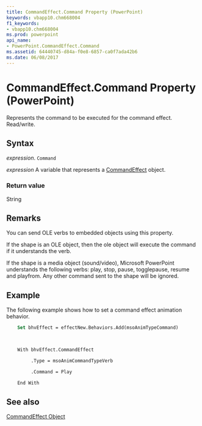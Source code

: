 ```yaml
---
title: CommandEffect.Command Property (PowerPoint)
keywords: vbapp10.chm668004
f1_keywords:
- vbapp10.chm668004
ms.prod: powerpoint
api_name:
- PowerPoint.CommandEffect.Command
ms.assetid: 64440745-d84a-f0e8-6857-ca0f7ada42b6
ms.date: 06/08/2017
---
```



# CommandEffect.Command Property (PowerPoint)

Represents the command to be executed for the command effect. Read/write.


## Syntax

 _expression_. `Command`

 _expression_ A variable that represents a [CommandEffect](./PowerPoint.CommandEffect.md) object.


### Return value

String


## Remarks

You can send OLE verbs to embedded objects using this property.

If the shape is an OLE object, then the ole object will execute the command if it understands the verb.

If the shape is a media object (sound/video), Microsoft PowerPoint understands the following verbs: play, stop, pause, togglepause, resume and playfrom. Any other command sent to the shape will be ignored.


## Example

The following example shows how to set a command effect animation behavior.


```vb
    Set bhvEffect = effectNew.Behaviors.Add(msoAnimTypeCommand)

 

    With bhvEffect.CommandEffect

         .Type = msoAnimCommandTypeVerb

         .Command = Play

    End With
```


## See also


[CommandEffect Object](PowerPoint.CommandEffect.md)

